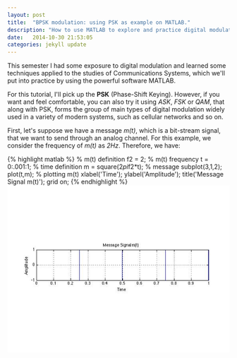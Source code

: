 ```yaml
---
layout: post
title:  "BPSK modulation: using PSK as example on MATLAB."
description: "How to use MATLAB to explore and practice digital modulation."
date:   2014-10-30 21:53:05
categories: jekyll update
---
```

This semester I had some exposure to digital modulation and learned some techniques applied to the studies of Communications Systems, which we'll put into practice by using the powerful software MATLAB.

For this tutorial, I'll pick up the **PSK** (Phase-Shift Keying). However, if you want and feel comfortable, you can also try it using *ASK*, *FSK* or *QAM*, that along with PSK, forms the group of main types of digital modulation widely used in a variety of modern systems, such as cellular networks and so on. 

First, let's suppose we have a message *m(t)*, which is a bit-stream signal, that we want to send through an analog channel. For this example, we consider the frequency of *m(t)* as *2Hz*. Therefore, we have:

{% highlight matlab %}
% m(t) definition
f2 = 2;                       	% m(t) frequency
t = 0:.001:1;			% time definition
m = square(2*pi*f2*t);          % message 
subplot(3,1,2);
plot(t,m);                      % plotting m(t)
xlabel('Time');
ylabel('Amplitude');
title('Message Signal m(t)');
grid on;
{% endhighlight %}
![]( message.jpg)